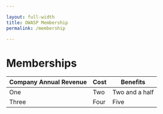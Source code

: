 ```yaml
---

layout: full-width
title: OWASP Membership
permalink: /membership

---
```


# Memberships

|Company Annual Revenue |Cost | Benefits|
|----------|------------|------------|
|One|Two|Two and a half|
|Three|Four|Five|
